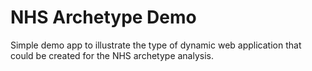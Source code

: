 # NHS Archetype Demo

Simple demo app to illustrate the type of dynamic web application that could be created for the NHS archetype analysis.
